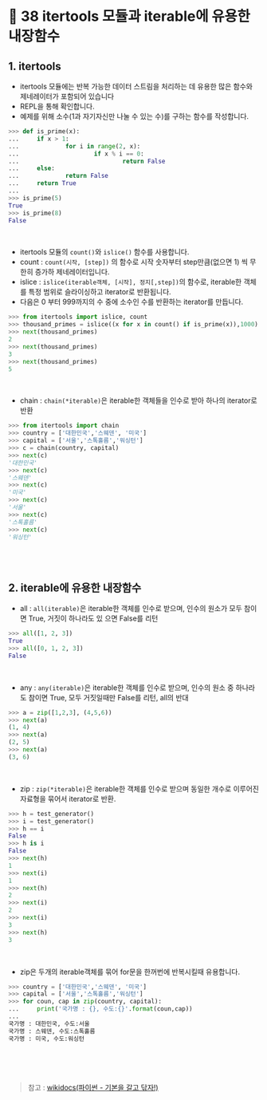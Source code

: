 # 📝 38 itertools 모듈과 iterable에 유용한 내장함수
## 1. itertools
* itertools 모듈에는 반복 가능한 데이터 스트림을 처리하는 데 유용한 많은 함수와 제네레이터가 포함되어 있습니다
* REPL을 통해 확인합니다.
* 예제를 위해 소수(1과 자기자신만 나눌 수 있는 수)를 구하는 함수를 작성합니다.
```python
>>> def is_prime(x):
...     if x > 1:
...             for i in range(2, x):
...                     if x % i == 0:
...                             return False
...     else:
...             return False
...     return True
... 
>>> is_prime(5)
True
>>> is_prime(8)
False    
```
<br/>

* itertools 모듈의 `count()`와 `islice()` 함수를 사용합니다.
* count : `count(시작, [step])` 의 함수로 시작 숫자부터 step만큼(없으면 1) 씩 무한히 증가하 제네레이터입니다.
* islice : `islice(iterable객체, [시작], 정지[,step])`의 함수로, iterable한 객체를 특정 범위로 슬라이싱하고 iterator로 반환됩니다.
* 다음은 0 부터 999까지의 수 중에 소수인 수를 반환하는 iterator를 만듭니다.
```python
>>> from itertools import islice, count
>>> thousand_primes = islice((x for x in count() if is_prime(x)),1000)
>>> next(thousand_primes)
2
>>> next(thousand_primes)
3
>>> next(thousand_primes)
5
```
<br/>

* chain : `chain(*iterable)`은 iterable한 객체들을 인수로 받아 하나의 iterator로 반환
```python
>>> from itertools import chain
>>> country = ['대한민국','스웨덴', '미국']
>>> capital = ['서울','스톡홀름','워싱턴']
>>> c = chain(country, capital)
>>> next(c)
'대한민국'
>>> next(c)
'스웨덴'
>>> next(c)
'미국'
>>> next(c)
'서울'
>>> next(c)
'스톡홀름'
>>> next(c)
'워싱턴'
```

<br/><br/>
## 2. iterable에 유용한 내장함수
* all : `all(iterable)`은 iterable한 객체를 인수로 받으며, 인수의 원소가 모두 참이면 True, 거짓이 하나라도 있 으면 False를 리턴
```python
>>> all([1, 2, 3])
True
>>> all([0, 1, 2, 3])
False
```
<br/>

* any : `any(iterable)`은 iterable한 객체를 인수로 받으며, 인수의 원소 중 하나라도 참이면 True, 모두 거짓일때만 False를 리턴, all의 반대
```python
>>> a = zip([1,2,3], (4,5,6))
>>> next(a)
(1, 4)
>>> next(a)
(2, 5)
>>> next(a)
(3, 6)
```
<br/>

* zip : `zip(*iterable)`은 iterable한 객체를 인수로 받으며 동일한 개수로 이루어진 자료형을 묶어서 iterator로 반환.
```python
>>> h = test_generator()
>>> i = test_generator()
>>> h == i
False
>>> h is i
False
>>> next(h)
1
>>> next(i)
1
>>> next(h)
2
>>> next(i)
2
>>> next(i)
3
>>> next(h)
3
```
<br/>

* zip은 두개의 iterable객체를 묶어 for문을 한꺼번에 반복시킬때 유용합니다.
```python
>>> country = ['대한민국','스웨덴', '미국']
>>> capital = ['서울','스톡홀름','워싱턴']
>>> for coun, cap in zip(country, capital):
...     print('국가명 : {}, 수도:{}'.format(coun,cap))
... 
국가명 : 대한민국, 수도:서울
국가명 : 스웨덴, 수도:스톡홀름
국가명 : 미국, 수도:워싱턴
```


<br/><br/><br/>
> 참고 : [wikidocs(파이썬 - 기본을 갈고 닦자!)](https://wikidocs.net/16070)
